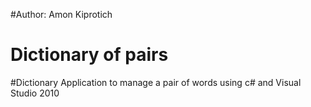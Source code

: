 #Author: Amon Kiprotich
# Dictionary of pairs
#Dictionary Application to manage a pair of words using c# and Visual Studio 2010

